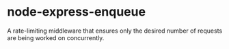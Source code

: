# node-express-enqueue
A rate-limiting middleware that ensures only the desired number of requests are being worked on concurrently.
